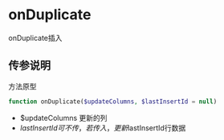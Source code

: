 # onDuplicate

onDuplicate插入


## 传参说明

方法原型
```php
function onDuplicate($updateColumns, $lastInsertId = null)
```

- $updateColumns 更新的列
- $lastInsertId 可不传，若传入，更新$lastInsertId行数据